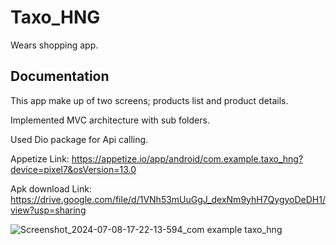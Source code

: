 # Taxo_HNG

 Wears shopping app.

## Documentation
This app make up of two screens; products list and product details.

Implemented MVC architecture with sub folders.

Used Dio package for Api calling.

Appetize Link: https://appetize.io/app/android/com.example.taxo_hng?device=pixel7&osVersion=13.0

Apk download Link: https://drive.google.com/file/d/1VNh53mUuGgJ_dexNm9yhH7QygyoDeDH1/view?usp=sharing

![Screenshot_2024-07-08-17-22-13-594_com example taxo_hng](https://github.com/Abaxx/taxo_hng/assets/24662147/2d522db4-b95a-4f07-b2fd-cc0930ab6ef3)


